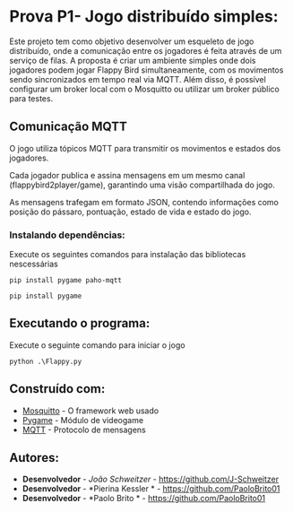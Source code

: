 # Prova P1- Jogo distribuído simples:

Este projeto tem como objetivo desenvolver um esqueleto de jogo distribuído, onde a comunicação entre os jogadores é feita através de um serviço de filas. A proposta é criar um ambiente simples onde dois jogadores podem jogar Flappy Bird simultaneamente, com os movimentos sendo sincronizados em tempo real via MQTT. Além disso, é possível configurar um broker local com o Mosquitto ou utilizar um broker público para testes.

## Comunicação MQTT

O jogo utiliza tópicos MQTT para transmitir os movimentos e estados dos jogadores.

Cada jogador publica e assina mensagens em um mesmo canal (flappybird2player/game), garantindo uma visão compartilhada do jogo.

As mensagens trafegam em formato JSON, contendo informações como posição do pássaro, pontuação, estado de vida e estado do jogo.

### Instalando dependências:

Execute os seguintes comandos para instalação das bibliotecas nescessárias

```
pip install pygame paho-mqtt
```

```
pip install pygame
```

## Executando o programa:

Execute o seguinte comando para iniciar o jogo

```
python .\Flappy.py
```

## Construído com:

* [Mosquitto](https://mosquitto.org/download/) - O framework web usado
* [Pygame](https://www.pygame.org/docs/) - Módulo de videogame
* [MQTT](https://eclipse.dev/paho/files/paho.mqtt.python/html/client.html) - Protocolo de mensagens

## Autores:

* **Desenvolvedor** - *João Schweitzer* - https://github.com/J-Schweitzer
* **Desenvolvedor** - *Pierina Kessler   * - https://github.com/PaoloBrito01
* **Desenvolvedor** - *Paolo Brito    * - https://github.com/PaoloBrito01




